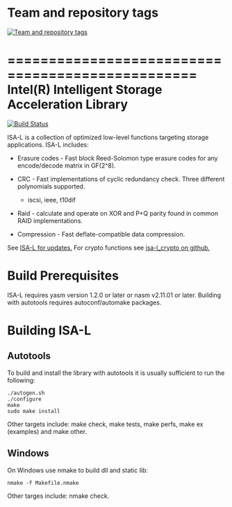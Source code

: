 Team and repository tags
========================

[![Team and repository tags](http://governance.openstack.org/badges/deb-libisal.svg)](http://governance.openstack.org/reference/tags/index.html)

<!-- Change things from this point on -->

=================================================
Intel(R) Intelligent Storage Acceleration Library
=================================================

[![Build Status](https://travis-ci.org/01org/isa-l.svg?branch=master)](https://travis-ci.org/01org/isa-l)

ISA-L is a collection of optimized low-level functions targeting storage
applications.  ISA-L includes:

* Erasure codes - Fast block Reed-Solomon type erasure codes for any
  encode/decode matrix in GF(2^8).

* CRC - Fast implementations of cyclic redundancy check.  Three different
  polynomials supported.
  - iscsi, ieee, t10dif

* Raid - calculate and operate on XOR and P+Q parity found in common RAID
  implementations.

* Compression - Fast deflate-compatible data compression.

See [ISA-L for updates.](https://github.com/01org/isa-l)
For crypto functions see [isa-l_crypto on github.](https://github.com/01org/isa-l_crypto)

Build Prerequisites
===================

ISA-L requires yasm version 1.2.0 or later or nasm v2.11.01 or later.  Building
with autotools requires autoconf/automake packages.

Building ISA-L
==============

Autotools
---------

To build and install the library with autotools it is usually sufficient to run
the following:

    ./autogen.sh
    ./configure
    make
    sudo make install

Other targets include: make check, make tests, make perfs, make ex (examples)
and make other.

Windows
-------

On Windows use nmake to build dll and static lib:

    nmake -f Makefile.nmake

Other targes include: nmake check.
